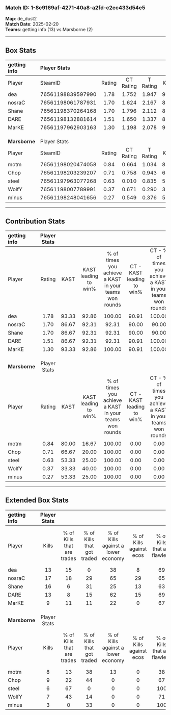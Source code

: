 ### Match ID: 1-8c9169af-4271-40a8-a2fd-c2ec433d54e5  
**Map**: de_dust2  
**Match Date**: 2025-02-20  
**Teams**: getting info (13) vs Marsborne (2)  

---  

## Box Stats  

| **getting info** | Player Stats      |        |           |          |       |       |       |         |        |      |     |
| :- | :- | :-: | :-: | :-: | :-: | :-: | :-: | :-: | :-: | :-: | :-: |
| Player           | SteamID           | Rating | CT Rating | T Rating | KAST  |  ADR  | Kills | Assists | Deaths | K/D  | HS% |
| dea              | 76561198839597990 |  1.78  |   1.752   |  1.947   | 93.33 | 98.8  |  13   |    7    |   2    | 6.50 | 38  |
| nosraC           | 76561198061787931 |  1.70  |   1.624   |  2.167   | 86.67 | 101.1 |  17   |    3    |   9    | 1.89 | 29  |
| Shane            | 76561198370264168 |  1.70  |   1.796   |  2.112   | 86.67 | 120.1 |  16   |    3    |   9    | 1.78 | 62  |
| DARE             | 76561198132881614 |  1.51  |   1.650   |  1.337   | 86.67 | 92.2  |  13   |    9    |   8    | 1.63 | 30  |
| MarKE            | 76561197962903163 |  1.30  |   1.198   |  2.078   | 93.33 | 53.9  |   9   |    7    |   5    | 1.80 | 55  |
|                  |                   |        |           |          |       |       |       |         |        |      |     |
|                  |                   |        |           |          |       |       |       |         |        |      |     |
|                  |                   |        |           |          |       |       |       |         |        |      |     |
| **Marsborne**    | Player Stats      |        |           |          |       |       |       |         |        |      |     |
| Player           | SteamID           | Rating | CT Rating | T Rating | KAST  |  ADR  | Kills | Assists | Deaths | K/D  | HS% |
| motm             | 76561198020474058 |  0.84  |   0.664   |  1.034   | 80.00 | 67.1  |   8   |    3    |   14   | 0.57 | 75  |
| Chop             | 76561198203239207 |  0.71  |   0.758   |  0.943   | 66.67 | 50.6  |   9   |    2    |   15   | 0.60 | 44  |
| steel            | 76561197963077268 |  0.63  |   0.010   |  0.835   | 53.33 | 85.5  |   6   |    4    |   13   | 0.46 | 50  |
| WolfY            | 76561198007789991 |  0.37  |   0.671   |  0.290   | 33.33 | 37.6  |   7   |    0    |   13   | 0.54 | 14  |
| minus            | 76561198248041656 |  0.27  |   0.549   |  0.376   | 53.33 | 31.4  |   3   |    1    |   13   | 0.23 | 100 |
---  

## Contribution Stats  

| **getting info** | Player Stats |       |                      |                                                        |                           |                                                             |                          |                                                            |
| :- | :-: | :-: | :-: | :-: | :-: | :-: | :-: | :-: |
| Player           |    Rating    | KAST  | KAST leading to win% | % of times you achieve a KAST in your teams won rounds | CT - KAST leading to win% | CT - % of times you achieve a KAST in your teams won rounds | T - KAST leading to win% | T - % of times you achieve a KAST in your teams won rounds |
| dea              |     1.78     | 93.33 |        92.86         |                         100.00                         |           90.91           |                           100.00                            |          100.00          |                           100.00                           |
| nosraC           |     1.70     | 86.67 |        92.31         |                         92.31                          |           90.00           |                            90.00                            |          100.00          |                           100.00                           |
| Shane            |     1.70     | 86.67 |        92.31         |                         92.31                          |           90.00           |                            90.00                            |          100.00          |                           100.00                           |
| DARE             |     1.51     | 86.67 |        92.31         |                         92.31                          |           90.91           |                           100.00                            |          100.00          |                           66.67                            |
| MarKE            |     1.30     | 93.33 |        92.86         |                         100.00                         |           90.91           |                           100.00                            |          100.00          |                           100.00                           |
|                  |              |       |                      |                                                        |                           |                                                             |                          |                                                            |
|                  |              |       |                      |                                                        |                           |                                                             |                          |                                                            |
|                  |              |       |                      |                                                        |                           |                                                             |                          |                                                            |
| **Marsborne**    | Player Stats |       |                      |                                                        |                           |                                                             |                          |                                                            |
| Player           |    Rating    | KAST  | KAST leading to win% | % of times you achieve a KAST in your teams won rounds | CT - KAST leading to win% | CT - % of times you achieve a KAST in your teams won rounds | T - KAST leading to win% | T - % of times you achieve a KAST in your teams won rounds |
| motm             |     0.84     | 80.00 |        16.67         |                         100.00                         |           0.00            |                            0.00                             |          20.00           |                           100.00                           |
| Chop             |     0.71     | 66.67 |        20.00         |                         100.00                         |           0.00            |                            0.00                             |          25.00           |                           100.00                           |
| steel            |     0.63     | 53.33 |        25.00         |                         100.00                         |           0.00            |                            0.00                             |          28.57           |                           100.00                           |
| WolfY            |     0.37     | 33.33 |        40.00         |                         100.00                         |           0.00            |                            0.00                             |          66.67           |                           100.00                           |
| minus            |     0.27     | 53.33 |        25.00         |                         100.00                         |           0.00            |                            0.00                             |          33.33           |                           100.00                           |
---  

## Extended Box Stats  

| **getting info** | Player Stats |                            |                            |                                    |                         |                              |                                 |        |                             |                                     |                          |                               |                            |
| :- | :-: | :-: | :-: | :-: | :-: | :-: | :-: | :-: | :-: | :-: | :-: | :-: | :-: |
| Player           |    Kills     | % of Kills that are trades | % of Kills that got traded | % of Kills against a lower economy | % of Kills against ecos | % of Kills that are flawless | % of Kills that are close duels | Deaths | % of Deaths that get traded | % of Deaths against a lower economy | % of Deaths against ecos | % of Deaths that are flawless | % of Deaths that are close |
| dea              |      13      |             15             |             0              |                 38                 |            8            |              69              |                0                |   2    |              0              |                  0                  |            0             |              100              |             0              |
| nosraC           |      17      |             18             |             29             |                 65                 |           29            |              65              |                6                |   9    |             11              |                 22                  |            11            |              67               |             0              |
| Shane            |      16      |             6              |             31             |                 25                 |           13            |              63              |                0                |   9    |             44              |                 22                  |            11            |              67               |             0              |
| DARE             |      13      |             8              |             15             |                 62                 |           15            |              69              |                8                |   8    |             25              |                 38                  |            25            |              75               |             13             |
| MarKE            |      9       |             11             |             11             |                 22                 |            0            |              67              |                0                |   5    |             40              |                 40                  |            0             |              60               |             0              |
|                  |              |                            |                            |                                    |                         |                              |                                 |        |                             |                                     |                          |                               |                            |
|                  |              |                            |                            |                                    |                         |                              |                                 |        |                             |                                     |                          |                               |                            |
|                  |              |                            |                            |                                    |                         |                              |                                 |        |                             |                                     |                          |                               |                            |
| **Marsborne**    | Player Stats |                            |                            |                                    |                         |                              |                                 |        |                             |                                     |                          |                               |                            |
| Player           |    Kills     | % of Kills that are trades | % of Kills that got traded | % of Kills against a lower economy | % of Kills against ecos | % of Kills that are flawless | % of Kills that are close duels | Deaths | % of Deaths that get traded | % of Deaths against a lower economy | % of Deaths against ecos | % of Deaths that are flawless | % of Deaths that are close |
| motm             |      8       |             13             |             38             |                 13                 |            0            |              38              |               13                |   14   |             21              |                  7                  |            0             |              64               |             0              |
| Chop             |      9       |             22             |             44             |                 0                  |            0            |              67              |                0                |   15   |             33              |                  7                  |            0             |              67               |             0              |
| steel            |      6       |             67             |             0              |                 0                  |            0            |             100              |                0                |   13   |              8              |                  8                  |            0             |              54               |             15             |
| WolfY            |      7       |             43             |             14             |                 0                  |            0            |              71              |                0                |   13   |              0              |                  8                  |            0             |              85               |             0              |
| minus            |      3       |             0              |             33             |                 0                  |            0            |             100              |                0                |   13   |             31              |                  8                  |            0             |              62               |             0              |
